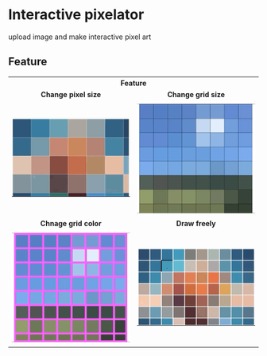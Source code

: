 # Interactive pixelator

upload image and make interactive pixel art

## Feature

<table width="50%" align="center">
<tr>
<th colspan="2">Feature</th>
</tr>
<tr>
<td align="center"><strong>Change pixel size</strong></td>
<td align="center"><strong>Change grid size</strong></td>
</tr>
<tr>
<td align="center">
<img src="./images/pixelsize1.gif">
</td>
<td align="center">
<img src="./images/gridsize1.gif">
</td>
</tr>
<tr>
<td align="center"><strong>Chnage grid color</strong></td>
<td align="center"><strong>Draw freely</strong></td>
</tr>
<tr>
<td align="center">
<img src="./images/gridcolor1.gif">
</td>
<td align="center">
<img src="./images/drawing1.gif">
</td>
</tr>
</table>
